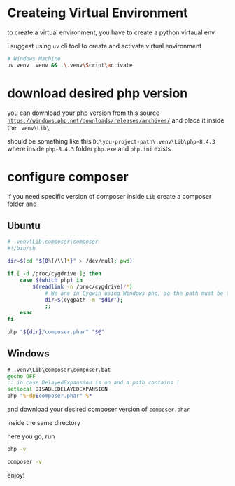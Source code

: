 # Createing Virtual Environment 

to create a virtual environment, you have to create a python virtaual env 

i suggest using `uv` cli tool to create and activate virtual environment

```bash
# Windows Machine
uv venv .venv && .\.venv\Script\activate
```


# download desired php version 

you can download your php version from this source [`https://windows.php.net/downloads/releases/archives/`](https://windows.php.net/downloads/releases/archives/)
and place it inside the `.venv\Lib\`

should be something like this `D:\you-project-path\.venv\Lib\php-8.4.3` where inside `php-8.4.3` folder `php.exe` and `php.ini` exists

# configure composer

if you need specific version of composer inside `Lib` create a composer folder and

## Ubuntu
```bash
# .venv\Lib\composer\composer
#!/bin/sh

dir=$(cd "${0%[/\\]*}" > /dev/null; pwd)

if [ -d /proc/cygdrive ]; then
    case $(which php) in
        $(readlink -n /proc/cygdrive)/*)
            # We are in Cygwin using Windows php, so the path must be translated
            dir=$(cygpath -m "$dir");
            ;;
    esac
fi

php "${dir}/composer.phar" "$@"
```

## Windows
```bat
# .venv\Lib\composer\composer.bat
@echo OFF
:: in case DelayedExpansion is on and a path contains ! 
setlocal DISABLEDELAYEDEXPANSION
php "%~dp0composer.phar" %*
```

and download your desired composer version of `composer.phar`

inside the same directory

here you go, run 

```bash
php -v
```

```bash
composer -v
```

enjoy!

